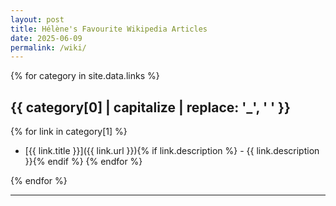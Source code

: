 ```yaml
---
layout: post
title: Hélène's Favourite Wikipedia Articles
date: 2025-06-09
permalink: /wiki/
---
```


{% for category in site.data.links %}
## {{ category[0] | capitalize | replace: '_', ' ' }}

{% for link in category[1] %}
- [{{ link.title }}]({{ link.url }}){% if link.description %} - {{ link.description }}{% endif %}
{% endfor %}

{% endfor %}

---
